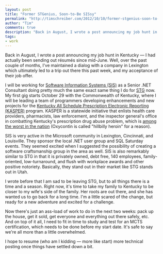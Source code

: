 ```yaml
--- 
layout: post
title: "Former STGenius, Soon-to-Be SISsy"
permalink: "http://timschreiber.com/2012/10/10/former-stgenius-soon-to-be-sissy"
author: "Tim"
comments: true
description: "Back in August, I wrote a post announcing my job hunt in Kentucky &mdash; I had actually been sending out r&eacute;sum&eacute;s since mid-June. Well, over the past couple of months, I've maintained a dialog with a company in Lexington which..."
tags:
- work
---
```


Back in August, I wrote a post announcing my job hunt in Kentucky &mdash; I had actually been sending out r&eacute;sum&eacute;s since mid-June. Well, over the past couple of months, I've maintained a dialog with a company in Lexington which ultimately led to a trip out there this past week, and my acceptance of their job offer.

I will be working for [Software Information Systems (SIS)][1] as a Senior .NET Consultant doing pretty much the same exact same thing I do for [STG][2] now. My first gig starts October 29 with the Commonwealth of Kentucky, where I will be leading a team of programmers developing enhancements and new projects for the [Kentucky All Schedule Prescription Electronic Reporting (KASPER)][3] program. KASPER is a statewide initiative that enlists health care providers, pharmacists, law enforcement, and the inspector general's office in combatting Kentucky's prescription drug abuse problem, which is [among the worst in the nation][4] (Oxycontin is called &quot;hillbilly heroin&quot; for a reason).

SIS is very active in the Microsoft community in Lexington, Cincinnati, and Louisville. They sponsor the local .NET user group and SQL Saturday events. They seemed excited when I suggested the possibility of creating a software craftsmanship group in the area as well. SIS is also remarkably similar to STG in that it is privately owned, debt free, 140 employees, family-oriented, low-turnaround, and flush with workplace awards and other positive notoriety. Basically, they stand out in their market like STG stands out in Utah.

I wrote before that I am sad to be leaving STG, but to all things there is a time and a season. Right now, it's time to take my family to Kentucky to be closer to my wife's side of the family. Her roots are out there, and she has wanted us to go back for a long time. I'm a little scared of the change, but ready for a new adventure and excited for a challenge.

Now there's just an ass-load of work to do in the next two weeks: pack up the house, get it sold, get everyone and everything out there safely, etc. And on top of it all, I need to fit in time to study and test for an MCTS certification, which needs to be done before my start date. It's safe to say we're all more than a little overwhelmed.

I hope to resume (who am I kidding &mdash; more like start) more technical posting once things have settled down a bit.

[1]: http://www.thinksis.com/about-sis-it-technology-solutions
[2]: http://www.stgconsulting.com
[3]: http://www.chfs.ky.gov/os/oig/KASPER.htm
[4]: http://www.courier-journal.com/article/20120921/NEWS01/309210088/Kentucky-part-prescription-drug-abuse-initiative
